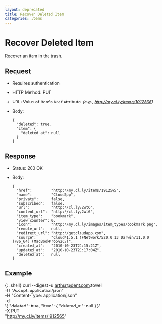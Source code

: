 ```yaml
---
layout: deprecated
title: Recover Deleted Item
categories: items
---
```


# Recover Deleted Item

Recover an item in the trash.


## Request

- Requires [authentication](https://github.com/cloudapp/api/blob/master/README.md#authentication)
- HTTP Method: PUT
- URL: Value of item's `href` attribute. _(e.g., http://my.cl.ly/items/1912565)_
- Body:

      {
        "deleted": true,
        "item": {
          "deleted_at": null
        }
      }


## Response

- Status: 200 OK
- Body:

      {
        "href":         "http://my.cl.ly/items/1912565",
        "name":         "CloudApp",
        "private":      false,
        "subscribed":   false,
        "url":          "http://cl.ly/2wt6",
        "content_url":  "http://cl.ly/2wt6",
        "item_type":    "bookmark",
        "view_counter": 0,
        "icon":         "http://my.cl.ly/images/item_types/bookmark.png",
        "remote_url":   null,
        "redirect_url": "http://getcloudapp.com",
        "source":       "Cloud/1.5.1 CFNetwork/520.0.13 Darwin/11.0.0 (x86_64) (MacBookPro5%2C5)",
        "created_at":   "2010-10-23T21:15:21Z",
        "updated_at":   "2010-10-23T21:17:04Z",
        "deleted_at":   null
      }


## Example

{: .shell}
    curl --digest -u arthur@dent.com:towel \
         -H "Accept: application/json" \
         -H "Content-Type: application/json" \
         -d \
           '{
              "deleted": true,
              "item": {
                "deleted_at": null
              }
            }' \
         -X PUT \
         "http://my.cl.ly/items/1912565"

